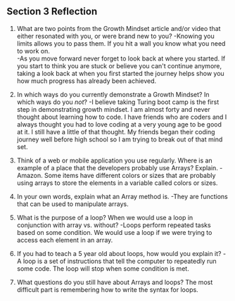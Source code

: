 ## Section 3 Reflection

1. What are two points from the Growth Mindset article and/or video that either resonated with you, or were brand new to you?
-Knowing you limits allows you to pass them.  If you hit a wall you know what you need to work on.  
-As you move forward never forget to look back at where you started.  If you start to think you are stuck or believe you can't continue anymore, taking a look back at when you first started the journey helps show you how much progress has already been achieved.

1. In which ways do you currently demonstrate a Growth Mindset? In which ways do you _not_?
-I believe taking Turing boot camp is the first step in demonstrating growth mindset.  I am almost forty and never thought about learning how to code.  I have friends who are coders and I always thought you had to love coding at a very young age to be good at it.  I still have a little of that thought.  My friends began their coding journey well before high school so I am trying to break out of that mind set.

1. Think of a web or mobile application you use regularly. Where is an example of a place that the developers probably use Arrays? Explain.
-Amazon.  Some items have different colors or sizes that are probably using arrays to store the elements in a variable called colors or sizes.

1. In your own words, explain what an Array method is.
-They are functions that can be used to manipulate arrays.

1. What is the purpose of a loop? When we would use a loop in conjunction with array vs. without?
-Loops perform repeated tasks based on some condition.  We would use a loop if we were trying to access each element in an array.

1. If you had to teach a 5 year old about loops, how would you explain it?
-A loop is a set of instructions that tell the computer to repeatedly run some code. The loop will stop when some condition is met.

1. What questions do you still have about Arrays and loops?
The most difficult part is remembering how to write the syntax for loops.
